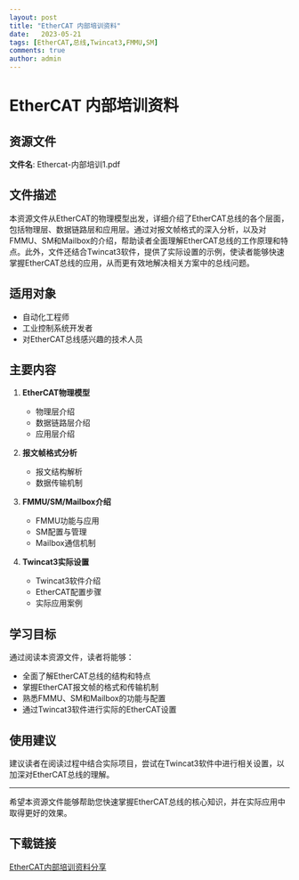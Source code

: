 ```yaml
---
layout: post
title: "EtherCAT 内部培训资料"
date:   2023-05-21
tags: [EtherCAT,总线,Twincat3,FMMU,SM]
comments: true
author: admin
---
```

# EtherCAT 内部培训资料

## 资源文件

**文件名**: Ethercat-内部培训1.pdf

## 文件描述

本资源文件从EtherCAT的物理模型出发，详细介绍了EtherCAT总线的各个层面，包括物理层、数据链路层和应用层。通过对报文帧格式的深入分析，以及对FMMU、SM和Mailbox的介绍，帮助读者全面理解EtherCAT总线的工作原理和特点。此外，文件还结合Twincat3软件，提供了实际设置的示例，使读者能够快速掌握EtherCAT总线的应用，从而更有效地解决相关方案中的总线问题。

## 适用对象

- 自动化工程师
- 工业控制系统开发者
- 对EtherCAT总线感兴趣的技术人员

## 主要内容

1. **EtherCAT物理模型**
   - 物理层介绍
   - 数据链路层介绍
   - 应用层介绍

2. **报文帧格式分析**
   - 报文结构解析
   - 数据传输机制

3. **FMMU/SM/Mailbox介绍**
   - FMMU功能与应用
   - SM配置与管理
   - Mailbox通信机制

4. **Twincat3实际设置**
   - Twincat3软件介绍
   - EtherCAT配置步骤
   - 实际应用案例

## 学习目标

通过阅读本资源文件，读者将能够：

- 全面了解EtherCAT总线的结构和特点
- 掌握EtherCAT报文帧的格式和传输机制
- 熟悉FMMU、SM和Mailbox的功能与配置
- 通过Twincat3软件进行实际的EtherCAT设置

## 使用建议

建议读者在阅读过程中结合实际项目，尝试在Twincat3软件中进行相关设置，以加深对EtherCAT总线的理解。

---

希望本资源文件能够帮助您快速掌握EtherCAT总线的核心知识，并在实际应用中取得更好的效果。

## 下载链接

[EtherCAT内部培训资料分享](https://pan.quark.cn/s/92b487d496ee)
